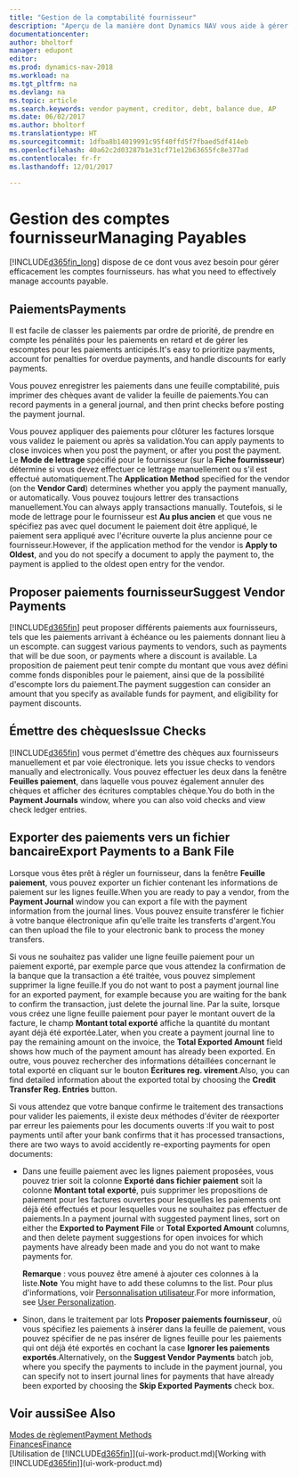 ```yaml
---
title: "Gestion de la comptabilité fournisseur"
description: "Aperçu de la manière dont Dynamics NAV vous aide à gérer les comptes fournisseurs, y compris les paiements fournisseur, les créditeurs, les dettes, et le solde dû."
documentationcenter: 
author: bholtorf
manager: edupont
editor: 
ms.prod: dynamics-nav-2018
ms.workload: na
ms.tgt_pltfrm: na
ms.devlang: na
ms.topic: article
ms.search.keywords: vendor payment, creditor, debt, balance due, AP
ms.date: 06/02/2017
ms.author: bholtorf
ms.translationtype: HT
ms.sourcegitcommit: 1dfba8b14019991c95f40ffd5f7fbaed5df414eb
ms.openlocfilehash: 40a62c2d03287b1e31cf71e12b63655fc8e377ad
ms.contentlocale: fr-fr
ms.lasthandoff: 12/01/2017

---
```

# <a name="managing-payables"></a><span data-ttu-id="9c852-103">Gestion des comptes fournisseur</span><span class="sxs-lookup"><span data-stu-id="9c852-103">Managing Payables</span></span>
[!INCLUDE[d365fin_long](includes/d365fin_long_md.md)]<span data-ttu-id="9c852-104"> dispose de ce dont vous avez besoin pour gérer efficacement les comptes fournisseurs.</span><span class="sxs-lookup"><span data-stu-id="9c852-104"> has what you need to effectively manage accounts payable.</span></span>  

## <a name="payments"></a><span data-ttu-id="9c852-105">Paiements</span><span class="sxs-lookup"><span data-stu-id="9c852-105">Payments</span></span>
<span data-ttu-id="9c852-106">Il est facile de classer les paiements par ordre de priorité, de prendre en compte les pénalités pour les paiements en retard et de gérer les escomptes pour les paiements anticipés.</span><span class="sxs-lookup"><span data-stu-id="9c852-106">It's easy to prioritize payments, account for penalties for overdue payments, and handle discounts for early payments.</span></span>

<span data-ttu-id="9c852-107">Vous pouvez enregistrer les paiements dans une feuille comptabilité, puis imprimer des chèques avant de valider la feuille de paiements.</span><span class="sxs-lookup"><span data-stu-id="9c852-107">You can record payments in a general journal, and then print checks before posting the payment journal.</span></span>

<span data-ttu-id="9c852-108">Vous pouvez appliquer des paiements pour clôturer les factures lorsque vous validez le paiement ou après sa validation.</span><span class="sxs-lookup"><span data-stu-id="9c852-108">You can apply payments to close invoices when you post the payment, or after you post the payment.</span></span> <span data-ttu-id="9c852-109">Le **Mode de lettrage** spécifié pour le fournisseur (sur la **Fiche fournisseur**) détermine si vous devez effectuer ce lettrage manuellement ou s'il est effectué automatiquement.</span><span class="sxs-lookup"><span data-stu-id="9c852-109">The **Application Method** specified for the vendor (on the **Vendor Card**) determines whether you apply the payment manually, or automatically.</span></span> <span data-ttu-id="9c852-110">Vous pouvez toujours lettrer des transactions manuellement.</span><span class="sxs-lookup"><span data-stu-id="9c852-110">You can always apply transactions manually.</span></span> <span data-ttu-id="9c852-111">Toutefois, si le mode de lettrage pour le fournisseur est **Au plus ancien** et que vous ne spécifiez pas avec quel document le paiement doit être appliqué, le paiement sera appliqué avec l'écriture ouverte la plus ancienne pour ce fournisseur.</span><span class="sxs-lookup"><span data-stu-id="9c852-111">However, if the application method for the vendor is **Apply to Oldest**, and you do not specify a document to apply the payment to, the payment is applied to the oldest open entry for the vendor.</span></span>

## <a name="suggest-vendor-payments"></a><span data-ttu-id="9c852-112">Proposer paiements fournisseur</span><span class="sxs-lookup"><span data-stu-id="9c852-112">Suggest Vendor Payments</span></span>
[!INCLUDE[d365fin](includes/d365fin_md.md)]<span data-ttu-id="9c852-113"> peut proposer différents paiements aux fournisseurs, tels que les paiements arrivant à échéance ou les paiements donnant lieu à un escompte.</span><span class="sxs-lookup"><span data-stu-id="9c852-113"> can suggest various payments to vendors, such as payments that will be due soon, or payments where a discount is available.</span></span> <span data-ttu-id="9c852-114">La proposition de paiement peut tenir compte du montant que vous avez défini comme fonds disponibles pour le paiement, ainsi que de la possibilité d'escompte lors du paiement.</span><span class="sxs-lookup"><span data-stu-id="9c852-114">The payment suggestion can consider an amount that you specify as available funds for payment, and eligibility for payment discounts.</span></span>

## <a name="issue-checks"></a><span data-ttu-id="9c852-115">Émettre des chèques</span><span class="sxs-lookup"><span data-stu-id="9c852-115">Issue Checks</span></span>
[!INCLUDE[d365fin](includes/d365fin_md.md)]<span data-ttu-id="9c852-116"> vous permet d'émettre des chèques aux fournisseurs manuellement et par voie électronique.</span><span class="sxs-lookup"><span data-stu-id="9c852-116"> lets you issue checks to vendors manually and electronically.</span></span> <span data-ttu-id="9c852-117">Vous pouvez effectuer les deux dans la fenêtre **Feuilles paiement**, dans laquelle vous pouvez également annuler des chèques et afficher des écritures comptables chèque.</span><span class="sxs-lookup"><span data-stu-id="9c852-117">You do both in the **Payment Journals** window, where you can also void checks and view check ledger entries.</span></span>

## <a name="export-payments-to-a-bank-file"></a><span data-ttu-id="9c852-118">Exporter des paiements vers un fichier bancaire</span><span class="sxs-lookup"><span data-stu-id="9c852-118">Export Payments to a Bank File</span></span>
<span data-ttu-id="9c852-119">Lorsque vous êtes prêt à régler un fournisseur, dans la fenêtre **Feuille paiement**, vous pouvez exporter un fichier contenant les informations de paiement sur les lignes feuille.</span><span class="sxs-lookup"><span data-stu-id="9c852-119">When you are ready to pay a vendor, from the **Payment Journal** window you can export a file with the payment information from the journal lines.</span></span> <span data-ttu-id="9c852-120">Vous pouvez ensuite transférer le fichier à votre banque électronique afin qu'elle traite les transferts d'argent.</span><span class="sxs-lookup"><span data-stu-id="9c852-120">You can then upload the file to your electronic bank to process the money transfers.</span></span>

<span data-ttu-id="9c852-121">Si vous ne souhaitez pas valider une ligne feuille paiement pour un paiement exporté, par exemple parce que vous attendez la confirmation de la banque que la transaction a été traitée, vous pouvez simplement supprimer la ligne feuille.</span><span class="sxs-lookup"><span data-stu-id="9c852-121">If you do not want to post a payment journal line for an exported payment, for example because you are waiting for the bank to confirm the transaction, just delete the journal line.</span></span> <span data-ttu-id="9c852-122">Par la suite, lorsque vous créez une ligne feuille paiement pour payer le montant ouvert de la facture, le champ **Montant total exporté** affiche la quantité du montant ayant déjà été exportée.</span><span class="sxs-lookup"><span data-stu-id="9c852-122">Later, when you create a payment journal line to pay the remaining amount on the invoice, the **Total Exported Amount** field shows how much of the payment amount has already been exported.</span></span> <span data-ttu-id="9c852-123">En outre, vous pouvez rechercher des informations détaillées concernant le total exporté en cliquant sur le bouton **Écritures reg. virement**.</span><span class="sxs-lookup"><span data-stu-id="9c852-123">Also, you can find detailed information about the exported total by choosing the **Credit Transfer Reg. Entries** button.</span></span>

<span data-ttu-id="9c852-124">Si vous attendez que votre banque confirme le traitement des transactions pour valider les paiements, il existe deux méthodes d'éviter de réexporter par erreur les paiements pour les documents ouverts :</span><span class="sxs-lookup"><span data-stu-id="9c852-124">If you wait to post payments until after your bank confirms that it has processed transactions, there are two ways to avoid accidently re-exporting payments for open documents:</span></span>  

* <span data-ttu-id="9c852-125">Dans une feuille paiement avec les lignes paiement proposées, vous pouvez trier soit la colonne **Exporté dans fichier paiement** soit la colonne **Montant total exporté**, puis supprimer les propositions de paiement pour les factures ouvertes pour lesquelles les paiements ont déjà été effectués et pour lesquelles vous ne souhaitez pas effectuer de paiements.</span><span class="sxs-lookup"><span data-stu-id="9c852-125">In a payment journal with suggested payment lines, sort on either the **Exported to Payment File** or **Total Exported Amount** columns, and then delete payment suggestions for open invoices for which payments have already been made and you do not want to make payments for.</span></span>

    <span data-ttu-id="9c852-126">**Remarque** : vous pouvez être amené à ajouter ces colonnes à la liste.</span><span class="sxs-lookup"><span data-stu-id="9c852-126">**Note** You might have to add these columns to the list.</span></span> <span data-ttu-id="9c852-127">Pour plus d'informations, voir [Personnalisation utilisateur](ui-user-personalization.md).</span><span class="sxs-lookup"><span data-stu-id="9c852-127">For more information, see [User Personalization](ui-user-personalization.md).</span></span>  
* <span data-ttu-id="9c852-128">Sinon, dans le traitement par lots **Proposer paiements fournisseur**, où vous spécifiez les paiements à insérer dans la feuille de paiement, vous pouvez spécifier de ne pas insérer de lignes feuille pour les paiements qui ont déjà été exportés en cochant la case **Ignorer les paiements exportés**.</span><span class="sxs-lookup"><span data-stu-id="9c852-128">Alternatively, on the **Suggest Vendor Payments** batch job, where you specify the payments to include in the payment journal, you can specify not to insert journal lines for payments that have already been exported by choosing the **Skip Exported Payments** check box.</span></span>

## <a name="see-also"></a><span data-ttu-id="9c852-129">Voir aussi</span><span class="sxs-lookup"><span data-stu-id="9c852-129">See Also</span></span>
[<span data-ttu-id="9c852-130">Modes de règlement</span><span class="sxs-lookup"><span data-stu-id="9c852-130">Payment Methods</span></span>](finance-payment-methods.md)  
[<span data-ttu-id="9c852-131">Finances</span><span class="sxs-lookup"><span data-stu-id="9c852-131">Finance</span></span>](finance.md)  
<span data-ttu-id="9c852-132">[Utilisation de [!INCLUDE[d365fin](includes/d365fin_md.md)]](ui-work-product.md)</span><span class="sxs-lookup"><span data-stu-id="9c852-132">[Working with [!INCLUDE[d365fin](includes/d365fin_md.md)]](ui-work-product.md)</span></span>

